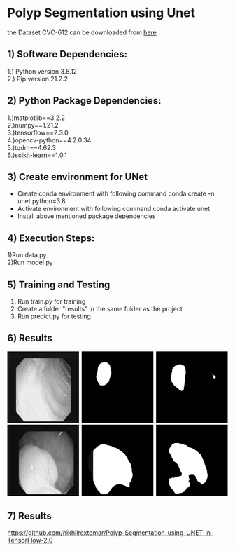 
# Polyp Segmentation using Unet

 the Dataset CVC-612 can be downloaded from <a href="https://www.dropbox.com/s/p5qe9eotetjnbmq/CVC-ClinicDB.rar?dl=0"> here </a>

## 1) Software Dependencies:
1.) Python version 3.8.12<br />
2.) Pip version 21.2.2<br />

## 2) Python Package Dependencies:
1.)matplotlib==3.2.2<br />
2.)numpy==1.21.2<br />
3.)tensorflow==2.3.0<br />
4.)opencv-python==4.2.0.34<br />
5.)tqdm==4.62.3<br />
6.)scikit-learn==1.0.1<br />

## 3) Create environment for UNet
- Create conda environment with following command conda create -n unet python=3.8
- Activate environment with following command conda activate unet
- Install above mentioned package dependencies
 
## 4) Execution Steps:
1)Run data.py<br />
2)Run model.py

## 5) Training and Testing
1) Run train.py for training
2) Create a folder "results" in the same folder as the project
3) Run predict.py for testing

## 6) Results
![alt text](https://github.com/SabrinaNasrin/Segmentation-of-Polyps-in-Gastrointestinal-Tract-Images-Final-Code/blob/main/Unet/results/10.png?raw=true)
![alt text](https://github.com/SabrinaNasrin/Segmentation-of-Polyps-in-Gastrointestinal-Tract-Images-Final-Code/blob/main/Unet/results/9.png?raw=true)


## 7) Results
https://github.com/nikhilroxtomar/Polyp-Segmentation-using-UNET-in-TensorFlow-2.0
